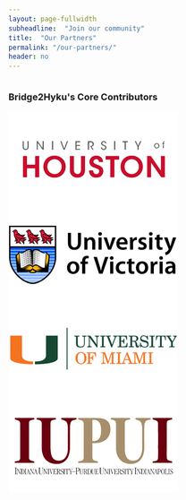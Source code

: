 ```yaml
---
layout: page-fullwidth
subheadline:  "Join our community"
title:  "Our Partners"
permalink: "/our-partners/"
header: no
---
```


<div class="row">
    <div class="small-12 columns">
        <h3>Bridge2Hyku's Core Contributors</h3>
    </div><!-- /.small-12.columns -->
</div>

<div class="row">
  <div class="large-4 columns">
      <img src="/images/logo-uh.png">
  </div>
  <div class="large-4 columns">
      <img src="/images/logo-uvic.png">
  </div>
  <div class="large-4 columns">
      <img src="/images/logo-um.png">
  </div>
    <div class="row">
  <div class="large-4 columns">
      <img src="/images/logo-iupui.png">
  </div>
    
  
